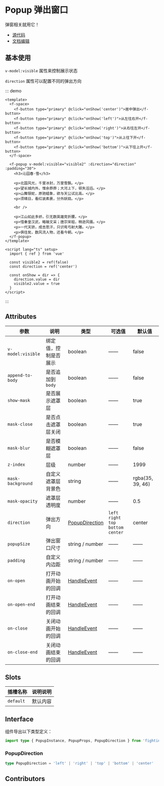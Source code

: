 # Popup 弹出窗口

弹窗相关就用它！

- [源代码](https://github.com/FightingDesign/fighting-design/tree/master/packages/fighting-design/popup)
- [文档编辑](https://github.com/FightingDesign/fighting-design/blob/master/docs/docs/components/popup.md)

## 基本使用

`v-model:visible` 属性来控制展示状态

`direction` 属性可以配置不同的弹出方向

::: demo

```vue
<template>
  <f-space>
    <f-button type="primary" @click="onShow('center')">居中弹出</f-button>
    <f-button type="primary" @click="onShow('left')">从左往右开</f-button>
    <f-button type="primary" @click="onShow('right')">从右往左开</f-button>
    <f-button type="primary" @click="onShow('top')">从上往下开</f-button>
    <f-button type="primary" @click="onShow('bottom')">从下往上开</f-button>
  </f-space>

  <f-popup v-model:visible="visible2" :direction="direction" :padding="30">
    <h3>沁园春·雪</h3>

    <p>北国风光，千里冰封，万里雪飘。</p>
    <p>望长城内外，惟余莽莽；大河上下，顿失滔滔。</p>
    <p>山舞银蛇，原驰蜡象，欲与天公试比高。</p>
    <p>须晴日，看红装素裹，分外妖娆。</p>

    <br />

    <p>江山如此多娇，引无数英雄竞折腰。</p>
    <p>惜秦皇汉武，略输文采；唐宗宋祖，稍逊风骚。</p>
    <p>一代天骄，成吉思汗，只识弯弓射大雕。</p>
    <p>俱往矣，数风流人物，还看今朝。</p>
  </f-popup>
</template>

<script lang="ts" setup>
  import { ref } from 'vue'

  const visible2 = ref(false)
  const direction = ref('center')

  const onShow = dir => {
    direction.value = dir
    visible2.value = true
  }
</script>
```

:::

## Attributes

| 参数              | 说明                 | 类型                                                             | 可选值                                        | 默认值           |
| ----------------- | -------------------- | ---------------------------------------------------------------- | --------------------------------------------- | ---------------- |
| `v-model:visible` | 绑定值，控制是否展示 | boolean                                                          | ——                                            | false            |
| `append-to-body`  | 是否追加到 `body`    | boolean                                                          | ——                                            | false            |
| `show-mask`       | 是否展示遮罩层       | boolean                                                          | ——                                            | true             |
| `mask-close`      | 是否点击遮罩层关闭   | boolean                                                          | ——                                            | true             |
| `mask-blur`       | 是否模糊遮罩层       | boolean                                                          | ——                                            | false            |
| `z-index`         | 层级                 | number                                                           | ——                                            | 1999             |
| `mask-background` | 自定义遮罩层背景色   | string                                                           | ——                                            | rgba(35, 39, 46) |
| `mask-opacity`    | 遮罩层透明度         | number                                                           | ——                                            | 0.5              |
| `direction`       | 弹出方向             | <a href="#popupdirection">PopupDirection</a>                     | `left` `right` <br /> `top` `bottom` `center` | center           |
| `popupSize`       | 弹出窗口尺寸         | string / number                                                  | ——                                            | ——               |
| `padding`         | 自定义内边距         | string / number                                                  | ——                                            | ——               |
| `on-open`         | 打开动画开始的回调   | <a href="/components/interface.html#handleevent">HandleEvent</a> | ——                                            | ——               |
| `on-open-end`     | 打开动画结束的回调   | <a href="/components/interface.html#handleevent">HandleEvent</a> | ——                                            | ——               |
| `on-close`        | 关闭动画开始的回调   | <a href="/components/interface.html#handleevent">HandleEvent</a> | ——                                            | ——               |
| `on-close-end`    | 关闭动画结束的回调   | <a href="/components/interface.html#handleevent">HandleEvent</a> | ——                                            | ——               |

## Slots

| 插槽名称  | 说明说明 |
| --------- | -------- |
| `default` | 默认内容 |

## Interface

组件导出以下类型定义：

```ts
import type { PopupInstance, PopupProps, PopupDirection } from 'fighting-design'
```

### PopupDirection

```ts
type PopupDirection = 'left' | 'right' | 'top' | 'bottom' | 'center'
```

## Contributors

<a href="https://github.com/Tyh2001" target="_blank">
  <f-avatar round src="https://avatars.githubusercontent.com/u/73180970?v=4" />
</a>
